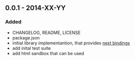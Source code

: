 ## 0.0.1 - 2014-XX-YY
### Added
- CHANGELOG, README, LICENSE
- package.json
- initial library implementantion, that provides [next bindings](https://gist.github.com/sudodoki/4dda819f0a5f1d18c23b)
- add inital test suite
- add html sandbox that can be used